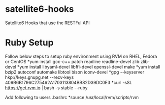 # satellite6-hooks
Satellite6 Hooks that use the RESTFul API

# Ruby Setup
Follow below steps to setup ruby environment using RVM on RHEL, Fedora or CentOS
*yum install gcc-c++ patch readline readline-devel zlib zlib-devel
*yum install libyaml-devel libffi-devel openssl-devel make
*yum install bzip2 autoconf automake libtool bison iconv-devel
*gpg --keyserver hkp://keys.gnupg.net --recv-keys 409B6B1796C275462A1703113804BB82D39DC0E3
*curl -sSL https://get.rvm.io | bash -s stable --ruby

Add following to users .bashrc
*source /usr/local/rvm/scripts/rvm
